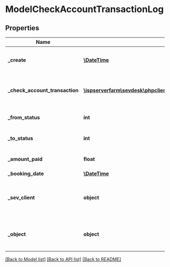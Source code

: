 # ModelCheckAccountTransactionLog

## Properties
Name | Type | Description | Notes
------------ | ------------- | ------------- | -------------
**_create** | [**\DateTime**](\DateTime.md) | date the check account transaction log was created | [optional] 
**_check_account_transaction** | [**\ispserverfarm\sevdesk\phpclient\Model\ModelCheckAccountTransaction**](ModelCheckAccountTransaction.md) | the check account transaction to which the log refers | [optional] 
**_from_status** | **int** | the status before the logged change | [optional] 
**_to_status** | **int** | the status after the logged change | [optional] 
**_amount_paid** | **float** | the logged amount which was paid | [optional] 
**_booking_date** | [**\DateTime**](\DateTime.md) |  | [optional] 
**_sev_client** | **object** | sevClient is the unique id every customer has and is used in nearly all operations | [optional] 
**_object** | **object** | Invoice/Voucher to which the logged transaction belongs | [optional] 

[[Back to Model list]](../README.md#documentation-for-models) [[Back to API list]](../README.md#documentation-for-api-endpoints) [[Back to README]](../README.md)


